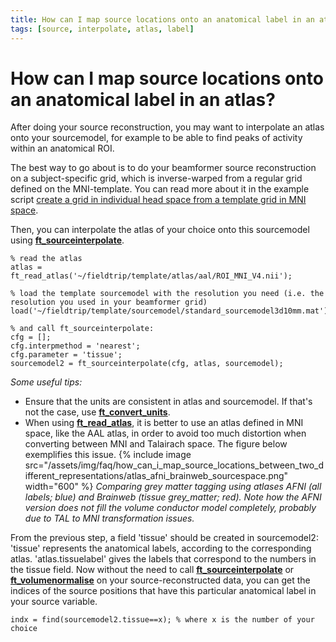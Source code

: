 ```yaml
---
title: How can I map source locations onto an anatomical label in an atlas?
tags: [source, interpolate, atlas, label]
---
```


# How can I map source locations onto an anatomical label in an atlas?

After doing your source reconstruction, you may want to interpolate an atlas onto your sourcemodel, for example to be able to find peaks of activity within an anatomical ROI.

The best way to go about is to do your beamformer source reconstruction on a subject-specific grid, which is inverse-warped from a regular grid defined on the MNI-template. You can read more about it in the example script [create a grid in individual head space from a template grid in MNI space](/example/sourcemodel_aligned2mni).

Then, you can interpolate the atlas of your choice onto this sourcemodel using **[ft_sourceinterpolate](/reference/ft_sourceinterpolate)**.

    % read the atlas
    atlas = ft_read_atlas('~/fieldtrip/template/atlas/aal/ROI_MNI_V4.nii');

    % load the template sourcemodel with the resolution you need (i.e. the resolution you used in your beamformer grid)
    load('~/fieldtrip/template/sourcemodel/standard_sourcemodel3d10mm.mat')

    % and call ft_sourceinterpolate:
    cfg = [];
    cfg.interpmethod = 'nearest';
    cfg.parameter = 'tissue';
    sourcemodel2 = ft_sourceinterpolate(cfg, atlas, sourcemodel);

_Some useful tips:_

- Ensure that the units are consistent in atlas and sourcemodel. If that's not the case, use **[ft_convert_units](/reference/ft_convert_units)**.
- When using **[ft_read_atlas](/reference/fileio/ft_read_atlas)**, it is better to use an atlas defined in MNI space, like the AAL atlas, in order to avoid too much distortion when converting between MNI and Talairach space. The figure below exemplifies this issue.
  {% include image src="/assets/img/faq/how_can_i_map_source_locations_between_two_different_representations/atlas_afni_brainweb_sourcespace.png" width="600" %}
  _Comparing grey matter tagging using atlases AFNI (all labels; blue) and Brainweb (tissue grey_matter; red). Note how the AFNI version does not fill the volume conductor model completely, probably due to TAL to MNI transformation issues._

From the previous step, a field 'tissue' should be created in sourcemodel2: 'tissue' represents the anatomical labels, according to the corresponding atlas. 'atlas.tissuelabel' gives the labels that correspond to the numbers in the tissue field.
Now without the need to call **[ft_sourceinterpolate](/reference/ft_sourceinterpolate)** or **[ft_volumenormalise](/reference/ft_volumenormalise)** on your source-reconstructed data, you can get the indices of the source positions that have this particular anatomical label in your source variable.

    indx = find(sourcemodel2.tissue==x); % where x is the number of your choice

